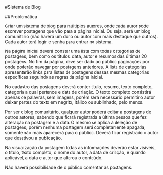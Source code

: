 #Sistema de Blog

##Problemática

Criar um sistema de blog para múltiplos autores, onde cada autor pode escrever postagens que vão para a página inicial. Ou seja, será um blog comunitário (não haverá um dono ou autor com mais destaque que outros). Cada autor terá login e senha para entrar no sistema.

Na página inicial deverá constar uma lista com todas categorias de postagens, bem como os títulos, data, autor e resumos das últimas 20 postagens. No fim da página, deve ser dado ao público paginações por onde poderão navegar por postagens anteriores. A lista de categorias apresentarão links para listas de postagens dessas mesmas categorias específicas seguindo as regras da página inicial.

No cadastro das postagens deverá conter título, resumo, texto completo, categoria a qual pertence e data de criação. O texto completo consistirá apenas de palavras, sem imagens, porém será necessário permitir o autor deixar partes do texto em negrito, itálico ou sublinhado, pelo menos.

Por ser o blog comunitário, qualquer autor poderá editar a postagens de outros autores, sabendo que ficará registrada a última pessoa que fez alteração na postagem e a data. O mesmo se aplica à deleção de postagens, porém nenhuma postagem será completamente apagada, somente não mais aparecerá para o público. Deverá ficar registrado o autor que desativou a publicação.

Na visualização da postagem todas as informações deverão estar visíveis, o título, texto completo, o nome do autor, a data de criação, e quando aplicável, a data e autor que alterou o conteúdo.

Não haverá possibilidade de o público comentar as postagens.